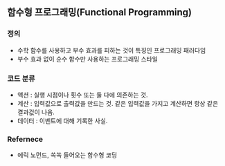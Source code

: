 ## 함수형 프로그래밍(Functional Programming)

### 정의
- 수학 함수를 사용하고 부수 효과를 피하는 것이 특징인 프로그래밍 패러다임
- 부수 효과 없이 순수 함수만 사용하는 프로그래밍 스타일

### 코드 분류
- 액션 : 실행 시점이나 횟수 또는 둘 다에 의존하는 것.
- 계산 : 입력값으로 출력값을 만드는 것. 같은 입력값을 가지고 계산하면 항상 같은 결과겂이 나옴.
- 데이터 : 이벤트에 대해 기록한 사실.

### Refernece
- 에릭 노먼드, 쏙쏙 들어오는 함수형 코딩